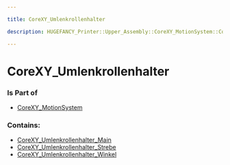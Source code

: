 ```yaml
---

title: CoreXY_Umlenkrollenhalter

description: HUGEFANCY_Printer::Upper_Assembly::CoreXY_MotionSystem::CoreXY_Umlenkrollenhalter

---
```

# CoreXY_Umlenkrollenhalter
<script>
    var geoarray = '{"CoreXY_Umlenkrollenhalter_Strebe": {}, "CoreXY_Umlenkrollenhalter_Main": {}, "CoreXY_Umlenkrollenhalter_Winkel": {}}';
</script>
<script>
    var basepath = '/assets/HUGEFANCY_Printer/Upper_Assembly/CoreXY_MotionSystem/CoreXY_Umlenkrollenhalter/';
</script>
<link rel="stylesheet" href="/css/container.css">

<div id="container"></div>

<!-- these are the required scripts for the three.js scene -->
<script src="/lib/three.min.js"></script>
<script src="/lib/OrbitControls.js"></script>
<script src="/lib/RectAreaLightUniformsLib.js"></script>
<!-- this is your app's lib file -->
<script src="/lib/triceratops_app.js"></script>
### Is Part of
- [CoreXY_MotionSystem](../CoreXY_MotionSystem)  

### Contains:
- [CoreXY_Umlenkrollenhalter_Main](./CoreXY_Umlenkrollenhalter/CoreXY_Umlenkrollenhalter_Main)  
- [CoreXY_Umlenkrollenhalter_Strebe](./CoreXY_Umlenkrollenhalter/CoreXY_Umlenkrollenhalter_Strebe)  
- [CoreXY_Umlenkrollenhalter_Winkel](./CoreXY_Umlenkrollenhalter/CoreXY_Umlenkrollenhalter_Winkel)

